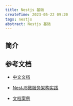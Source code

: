 ```yaml
---
title: Nestjs 基础
createTime: 2023-05-22 09:20
tags: nestjs
abstract: Nestjs 基础
---
```


## 简介

## 参考文档

- [中文文档](https://docs.nestjs.cn/9/firststeps)

- [NestJS微服务架构实践](https://juejin.cn/post/7075233589977153549)

- [文档案例](https://github.com/dzzzzzy/Nestjs-Learning)
